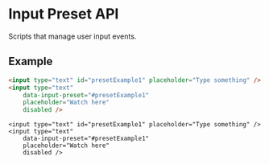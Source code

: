 # Input Preset API

Scripts that manage user input events.

## Example

```html
<input type="text" id="presetExample1" placeholder="Type something" />
<input type="text"
    data-input-preset="#presetExample1"
    placeholder="Watch here"
    disabled />
```

```backend
<input type="text" id="presetExample1" placeholder="Type something" />
<input type="text"
    data-input-preset="#presetExample1"
    placeholder="Watch here"
    disabled />
```
